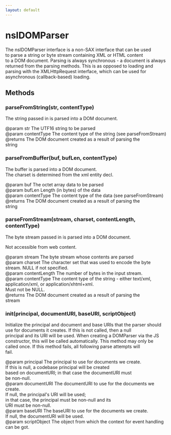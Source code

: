```yaml
---
layout: default
---
```


# nsIDOMParser #
  
The nsIDOMParser interface is a non-SAX interface that can be used  
to parse a string or byte stream containing XML or HTML content  
to a DOM document. Parsing is always synchronous - a document is always  
returned from the parsing methods. This is as opposed to loading and  
parsing with the XMLHttpRequest interface, which can be used for  
asynchronous (callback-based) loading.  
  

## Methods ##

### parseFromString(str, contentType) ###
  
The string passed in is parsed into a DOM document.  
  
@param str The UTF16 string to be parsed  
@param contentType The content type of the string (see parseFromStream)  
@returns The DOM document created as a result of parsing the   
         string  
  

### parseFromBuffer(buf, bufLen, contentType) ###
  
The buffer is parsed into a DOM document.  
The charset is determined from the xml entity decl.  
  
@param buf The octet array data to be parsed  
@param bufLen Length (in bytes) of the data  
@param contentType The content type of the data (see parseFromStream)  
@returns The DOM document created as a result of parsing the   
         string  
  

### parseFromStream(stream, charset, contentLength, contentType) ###
  
The byte stream passed in is parsed into a DOM document.  
  
Not accessible from web content.  
  
@param stream The byte stream whose contents are parsed  
@param charset The character set that was used to encode the byte  
               stream. NULL if not specified.  
@param contentLength The number of bytes in the input stream.  
@param contentType The content type of the string - either text/xml,  
                   application/xml, or application/xhtml+xml.  
                   Must not be NULL.  
@returns The DOM document created as a result of parsing the   
         stream  
  

### init(principal, documentURI, baseURI, scriptObject) ###
  
Initialize the principal and document and base URIs that the parser should  
use for documents it creates.  If this is not called, then a null  
principal and its URI will be used.  When creating a DOMParser via the JS  
constructor, this will be called automatically.  This method may only be  
called once.  If this method fails, all following parse attempts will  
fail.  
  
@param principal The principal to use for documents we create.  
                 If this is null, a codebase principal will be created  
                 based on documentURI; in that case the documentURI must  
                 be non-null.  
@param documentURI The documentURI to use for the documents we create.  
                   If null, the principal's URI will be used;  
                   in that case, the principal must be non-null and its  
                   URI must be non-null.  
@param baseURI The baseURI to use for the documents we create.  
               If null, the documentURI will be used.  
@param scriptObject The object from which the context for event handling  
                    can be got.  
  

